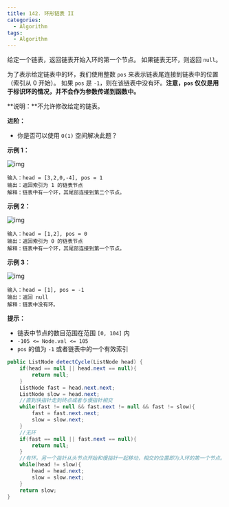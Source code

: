 ```yaml
---
title: 142. 环形链表 II
categories:
  - Algorithm
tags:
  - Algorithm
---
```


给定一个链表，返回链表开始入环的第一个节点。 如果链表无环，则返回 `null`。

为了表示给定链表中的环，我们使用整数 `pos` 来表示链表尾连接到链表中的位置（索引从 0 开始）。 如果 `pos` 是 `-1`，则在该链表中没有环。**注意，`pos` 仅仅是用于标识环的情况，并不会作为参数传递到函数中。**

**说明：**不允许修改给定的链表。

**进阶：**

- 你是否可以使用 `O(1)` 空间解决此题？

 

**示例 1：**

![img](https://assets.leetcode-cn.com/aliyun-lc-upload/uploads/2018/12/07/circularlinkedlist.png)

```
输入：head = [3,2,0,-4], pos = 1
输出：返回索引为 1 的链表节点
解释：链表中有一个环，其尾部连接到第二个节点。
```

**示例 2：**

![img](https://assets.leetcode-cn.com/aliyun-lc-upload/uploads/2018/12/07/circularlinkedlist_test2.png)

```
输入：head = [1,2], pos = 0
输出：返回索引为 0 的链表节点
解释：链表中有一个环，其尾部连接到第一个节点。
```

**示例 3：**

![img](https://assets.leetcode-cn.com/aliyun-lc-upload/uploads/2018/12/07/circularlinkedlist_test3.png)

```
输入：head = [1], pos = -1
输出：返回 null
解释：链表中没有环。
```

 

**提示：**

- 链表中节点的数目范围在范围 `[0, 104]` 内
- `-105 <= Node.val <= 105`
- `pos` 的值为 `-1` 或者链表中的一个有效索引

```java
public ListNode detectCycle(ListNode head) {
    if(head == null || head.next == null){
        return null;
    }
    ListNode fast = head.next.next;
    ListNode slow = head.next;
    //直到快指针走到终点或者与慢指针相交
    while(fast != null && fast.next != null && fast != slow){
        fast = fast.next.next;
        slow = slow.next;
    }
    //无环
    if(fast == null || fast.next == null){
        return null;
    }
    //有环。另一个指针从头节点开始和慢指针一起移动，相交的位置即为入环的第一个节点。
    while(head != slow){
        head = head.next;
        slow = slow.next;
    }
    return slow;
}
```

